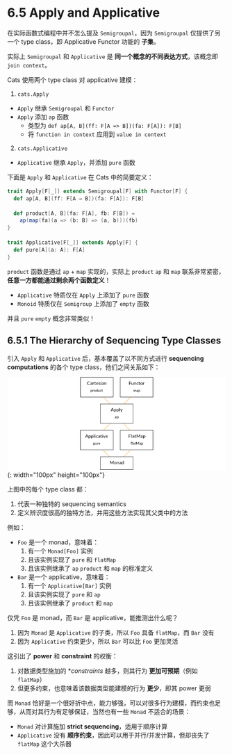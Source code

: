 # 6.5 Apply and Applicative

在实际函数式编程中并不怎么提及 `Semigroupal`，因为 `Semigroupal` 仅提供了另一个 type class，即 Applicative Functor 功能的 **子集**。

实际上 `Semigroupal` 和 `Applicative` 是 **同一个概念的不同表达方式**，该概念即 `join context`。

Cats 使用两个 type class 对 applicative 建模：

1. `cats.Apply`
  * `Apply` 继承 `Semigroupal` 和 `Functor`
  * `Apply` 添加 `ap` 函数
    + 类型为 `def ap[A, B](ff: F[A => B])(fa: F[A]): F[B]`
    + 将 `function in context` 应用到 `value in context`
2. `cats.Applicative`
  * `Applicative` 继承 `Apply`，并添加 `pure` 函数

下面是 `Apply` 和 `Applicative` 在 Cats 中的简要定义：

```Scala
trait Apply[F[_]] extends Semigroupal[F] with Functor[F] {
  def ap[A, B](ff: F[A ⇒ B])(fa: F[A]): F[B]

  def product[A, B](fa: F[A], fb: F[B]) =
    ap(map(fa)(a => (b: B) => (a, b)))(fb)
}

trait Applicative[F[_]] extends Apply[F] {
  def pure[A](a: A): F[A]
}
```

`product` 函数是通过 `ap` + `map` 实现的，实际上 `product` `ap` 和 `map` 联系非常紧密，**任意一方都能通过剩余两个函数定义**！

* `Applicative` 特质仅在 `Apply` 上添加了 `pure` 函数
* `Monoid` 特质仅在 `Semigroup` 上添加了 `empty` 函数

并且 `pure` `empty` 概念非常类似！

## 6.5.1 The Hierarchy of Sequencing Type Classes

引入 `Apply` 和 `Applicative` 后，基本覆盖了以不同方式进行 **sequencing computations** 的各个 type class，他们之间关系如下：

![img](../images/Monad-type-class-hierarchy.png){: width="100px" height="100px"}

上图中的每个 type class 都：

1. 代表一种独特的 sequencing semantics
2. 定义辨识度很高的独特方法，并用这些方法实现其父类中的方法

例如：

* `Foo` 是一个 monad，意味着：
  1. 有一个 `Monad[Foo]` 实例
  2. 且该实例实现了 `pure` 和 `flatMap`
  3. 且该实例继承了 `ap` `product` 和 `map` 的标准定义
* `Bar` 是一个 applicative，意味着：
  1. 有一个 `Applicative[Bar]` 实例
  2. 且该实例实现了 `pure` 和 `ap`
  3. 且该实例继承了 `product` 和 `map`

仅凭 `Foo` 是 monad，而 `Bar` 是 applicative，能推测出什么呢？

1. 因为 `Monad` 是 `Applicative` 的子类，所以 `Foo` 具备 `flatMap`，而 `Bar` 没有
2. 因为 `Applicative` 约束更少，所以 `Bar` 可以比 `Foo` 更加灵活

这引出了 **power** 和 **constraint** 的权衡：

1. 对数据类型施加的 **constraints* 越多，则其行为 **更加可预期**（例如 `flatMap`）
2. 但更多约束，也意味着该数据类型能建模的行为 **更少**，即其 power 更弱

而 `Monad` 恰好是一个很好折中点，能力够强，可以对很多行为建模，而约束也足够，从而对其行为有足够保证，当然也有一些 `Monad` 不适合的场景：

* `Monad` 对计算施加 **strict sequencing**，适用于顺序计算
* `Applicative` 没有 **顺序约束**，因此可以用于并行/并发计算，但却丧失了 `flatMap` 这个大杀器